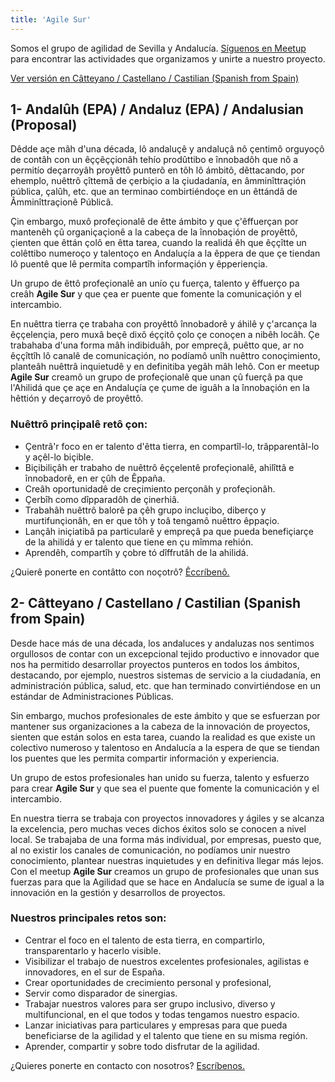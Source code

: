 ```yaml
---
title: 'Agile Sur'
---
```


Somos el grupo de agilidad de Sevilla y Andalucía. [Síguenos en Meetup](https://www.meetup.com/es-ES/Agile-Sur) para encontrar las actividades que organizamos y unirte a nuestro proyecto.

  
[Ver versión en Câtteyano / Castellano / Castilian (Spanish from Spain)](#-2--ctteyano--castellano--castilian-spanish-from-spain)  

<a name=”#-1--andalh-epa--andaluz-epa--andalusian-proposal″></a>
## 1- Andalûh (EPA) / Andaluz (EPA) / Andalusian (Proposal)

Dêdde açe mâh d'una década, lô andaluçê y andaluçâ nô çentimô orguyoçô de contâh con un êççêççionâh tehío prodûttibo e înnobadôh que nô a permitío deçarroyâh proyêttô punterô en tôh lô ámbitô, dêttacando, por ehemplo, nuêttrô çîttemâ de çerbiçio a la çiudadanía, en âmminîttraçión pública, çalûh, etc. que an terminao combirtiéndoçe en un êttándâ de Âmminîttraçionê Públicâ.

Çin embargo, muxô profeçionalê de êtte ámbito y que ç'êffuerçan por mantenêh çû organiçaçionê a la cabeça de la înnobaçión de proyêttô, çienten que êttán çolô en êtta tarea, cuando la realidá êh que êççîtte un colêttibo numeroço y talentoço en Andaluçía a la êppera de que çe tiendan lô puentê que lê permita compartîh informaçión y êpperiençia.

Un grupo de êttô profeçionalê an unío çu fuerça, talento y êffuerço pa creâh **Agile Sur** y que çea er puente que fomente la comunicaçión y el intercambio.

En nuêttra tierra çe trabaha con proyêttô înnobadorê y áhilê y ç'arcança la êççelençia, pero muxâ beçê dixô éççitô çolo çe conoçen a nibêh locâh. Çe trabahaba d'una forma mâh indibiduâh, por empreçâ, puêtto que, ar no êççîttîh lô canalê de comunicaçión, no podíamô unîh nuêttro conoçimiento, planteâh nuêttrâ inquietudê y en definitiba yegâh mâh lehô. Con er meetup **Agile Sur** creamô un grupo de profeçionalê que unan çû fuerçâ pa que l'Ahilidá que çe açe en Andaluçía çe çume de iguâh a la înnobaçión en la hêttión y deçarroyô de proyêttô.
 
### Nuêttrô prinçipalê retô çon:
* Çentrâ'r foco en er talento d'êtta tierra, en compartîl-lo, trâpparentâl-lo y açêl-lo biçible.
* Biçibiliçâh er trabaho de nuêttrô êççelentê profeçionalê, ahilîttâ e înnobadorê, en er çûh de Êppaña.
* Creâh oportunidadê de creçimiento perçonâh y profeçionâh.
* Çerbîh como dîpparadôh de çinerhiâ.
* Trabahâh nuêttrô balorê pa çêh grupo incluçibo, diberço y murtifunçionâh, en er que tôh y toâ tengamô nuêttro êppaçio.
* Lançâh iniçiatibâ pa particularê y empreçâ pa que pueda benefiçiarçe de la ahilidá y er talento que tiene en çu mîmma rehión.
* Aprendêh, compartîh y çobre tó dîffrutâh de la ahilidá.

¿Quierê ponerte en contâtto con noçotrô? [Êccríbenô.](mailto:agilesur@gmail.com)


<a name="-2--ctteyano--castellano--castilian-spanish-from-spain"></a>
## 2- Câtteyano / Castellano / Castilian (Spanish from Spain)

Desde hace más de una década, los andaluces y andaluzas nos sentimos orgullosos de contar con un excepcional tejido productivo e innovador que nos ha permitido desarrollar proyectos punteros en todos los ámbitos, destacando, por ejemplo, nuestros sistemas de servicio a la ciudadanía, en administración pública, salud, etc. que han terminado convirtiéndose en un estándar de Administraciones Públicas.

Sin embargo, muchos profesionales de este ámbito y que se esfuerzan por mantener sus organizaciones a la cabeza de la innovación de proyectos, sienten que están solos en esta tarea, cuando la realidad es que existe un colectivo numeroso y talentoso en Andalucía a la espera de que se tiendan los puentes que les permita compartir información y experiencia.

Un grupo de estos profesionales han unido su fuerza, talento y esfuerzo para crear **Agile Sur** y que sea el puente que fomente la comunicación y el intercambio.

En nuestra tierra se trabaja con proyectos innovadores y ágiles y se alcanza la excelencia, pero muchas veces dichos éxitos solo se conocen a nivel local. Se trabajaba de una forma más individual, por empresas, puesto que, al no existir los canales de comunicación, no podíamos unir nuestro conocimiento, plantear nuestras inquietudes y en definitiva llegar más lejos. Con el meetup **Agile Sur** creamos un grupo de profesionales que unan sus fuerzas para que la Agilidad que se hace en Andalucía se sume de igual a la innovación en la gestión y desarrollos de proyectos. 
 
### Nuestros principales retos son:
* Centrar el foco en el talento de esta tierra, en compartirlo, transparentarlo y hacerlo visible.
* Visibilizar el trabajo de nuestros excelentes profesionales, agilistas e innovadores, en el sur de España.
* Crear oportunidades de crecimiento personal y profesional,
* Servir como disparador de sinergias.
* Trabajar nuestros valores para ser grupo inclusivo, diverso y multifuncional, en el que todos y todas tengamos nuestro espacio.
* Lanzar iniciativas para particulares y empresas para que pueda beneficiarse de la agilidad y el talento que tiene en su misma región.
* Aprender, compartir y sobre todo disfrutar de la agilidad.

¿Quieres ponerte en contacto con nosotros? [Escríbenos.](mailto:agilesur@gmail.com)

